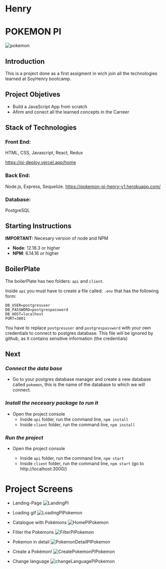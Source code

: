 # Henry

# POKEMON PI
![pokemon](https://user-images.githubusercontent.com/103390530/185762057-2273e910-72c0-477d-9cb0-6636ebf26caf.png)


## Introduction

This is a project done as a first assigment in wich join all the technologies learned at SoyHenry bootcamp.

## Project Objetives

- Build a JavaScript App from scratch
- Afirm and conect all the learned concepts in the Carreer

## Stack of Technologies

### Front End:

HTML, CSS, Javascript, React, Redux

https://pi-deploy.vercel.app/home

### Back End:

Node.js, Express, Sequelize.
https://pokemon-pi-henry-v1.herokuapp.com/

### Database:

PostgreSQL

## **Starting Instructions**

**IMPORTANT:** Necesary version of node and NPM

- **Node**: 12.18.3 or higher
- **NPM**: 6.14.16 or higher

## BoilerPlate

The boilerPlate has two folders: `api` and `client`.

Inside `api` you must have to create a file called: `.env`
that has the following form:

```
DB_USER=postgresuser
DB_PASSWORD=postgrespassword
DB_HOST=localhost
PORT=3001
```

You have to replace `postgresuser` and `postgrespassword` with your own credentials to connect to postgres database. This file will be ignored by github, as it contains sensitive information (the credentials)

## Next

### _Connect the data base_

- Go to your postgres database manager and create a new database called `pokemon`, this is the name of the database to which we will connect.

### _Install the necesary package to run it_

- Open the project console
  - Inside `api` folder, run the command line, `npm install`
  - Inside `client` folder, run the command line, `npm install`

### _Run the project_

- Open the project console

  - Inside `api` folder, run the command line, `npm start`
  - Inside `client` folder, run the command line, `npm start` (go to http://localhost:3000/)

# Project Screens

- Landing-Page
![LandingPI](https://user-images.githubusercontent.com/103390530/185762085-12e5f44b-6d9b-4c3f-9030-54ed50219197.png)

- Loading gif
![LoadingPIPokemon](https://user-images.githubusercontent.com/103390530/185762133-5283a35f-bfd4-4ad5-8a57-5320f3787d04.png)
- Catalogue with Pokémons
![HomePIPokemon](https://user-images.githubusercontent.com/103390530/185762144-e72ed078-e8fa-47a6-8643-b58fae18d378.png)
- Filter the Pokémons
![FilterPIPokemon](https://user-images.githubusercontent.com/103390530/185762186-4f12dcb7-d604-4452-8c47-b1076496931c.png)
- Pokemon in detail
![PokemonDetailPIPokemon](https://user-images.githubusercontent.com/103390530/185762195-e1673b0a-9be6-425f-b2e9-58df74029f0e.png)
- Create a Pokémon!
![CreatePokemonPIPokemon](https://user-images.githubusercontent.com/103390530/185762241-203c24c3-b474-446e-8124-b0a0c008e0fe.png)
- Change language
![changeLanguagePIPokemon](https://user-images.githubusercontent.com/103390530/185762257-22f8eb1e-54f8-403d-a0a6-69cb77955ed0.png)

